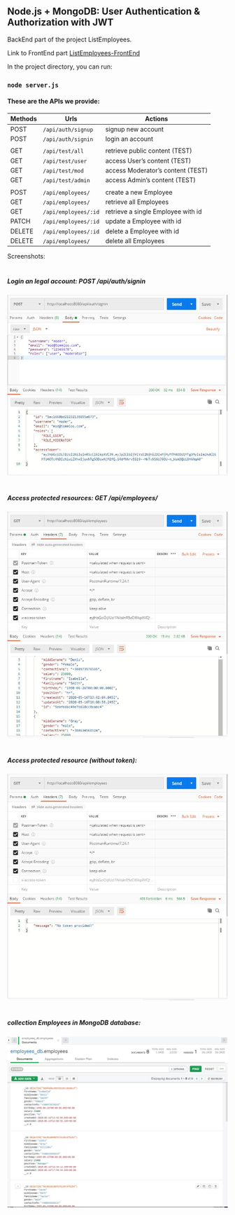 ## Node.js + MongoDB: User Authentication & Authorization with JWT

BackEnd part of the project ListEmployees.

Link to FrontEnd part [ListEmployees-FrontEnd](https://github.com/tommios/ListEmployees-FrontEnd/tree/dev-react-jwt-auth)

In the project directory, you can run:

### `node server.js`

#### These are the APIs we provide:

| Methods | Urls                 | Actions                            |
| ------- | -------------------- | ---------------------------------- |
| POST    | `/api/auth/signup`   | signup new account                 |
| POST    | `/api/auth/signin`   | login an account                   |
|         |                      |                                    |
| GET     | `/api/test/all`      | retrieve public content (TEST)     |
| GET     | `/api/test/user`     | access User’s content (TEST)       |
| GET     | `/api/test/mod`      | access Moderator’s content (TEST)  |
| GET     | `/api/test/admin`    | access Admin’s content (TEST)      |
|         |                      |                                    |
| POST    | `/api/employees/`    | create a new Employee              |
| GET     | `/api/employees/`    | retrieve all Employees             |
| GET     | `/api/employees/:id` | retrieve a single Employee with id |
| PATCH   | `/api/employees/:id` | update a Employee with id          |
| DELETE  | `/api/employees/:id` | delete a Employee with id          |
| DELETE  | `/api/employees/`    | delete all Employees               |

Screenshots:

#

##### Login an legal account: POST /api/auth/signin

![Иллюстрация к проекту](https://github.com/tommios/ListEmployees-BackEnd/blob/dev-jwt-auth/image/01_Postman_signin.JPG)

#

##### Access protected resources: GET /api/employees/

![Иллюстрация к проекту](https://github.com/tommios/ListEmployees-BackEnd/blob/dev-jwt-auth/image/02_GET_with_token.JPG)

#

##### Access protected resource (without token):

![Иллюстрация к проекту](https://github.com/tommios/ListEmployees-BackEnd/blob/dev-jwt-auth/image/03_GET_without_token.JPG)

#

##### collection Employees in MongoDB database:

![Иллюстрация к проекту](https://github.com/tommios/ListEmployees-BackEnd/blob/dev-jwt-auth/image/04_MongoDB.JPG)
